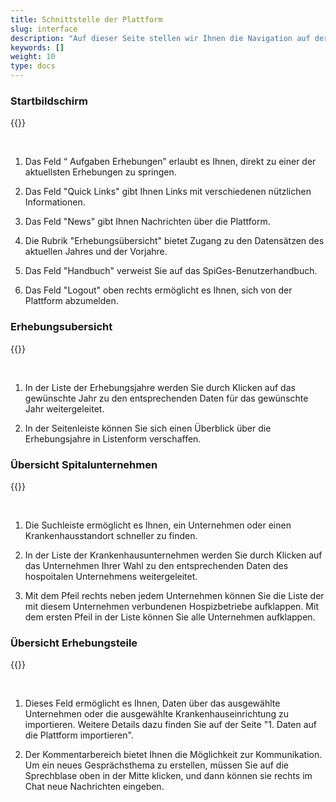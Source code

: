 ```yaml
---
title: Schnittstelle der Plattform
slug: interface
description: "Auf dieser Seite stellen wir Ihnen die Navigation auf der Erhebungsplattform SpiGes vor."
keywords: []
weight: 10
type: docs
---
```


### Startbildschirm

{{<insertImage image="ecran_accueil_de.png" class="edge max-w-90">}}

&nbsp;

1. Das Feld “ Aufgaben Erhebungen” erlaubt es Ihnen, direkt zu einer der aktuellsten Erhebungen zu springen.  

2. Das Feld "Quick Links" gibt Ihnen Links mit verschiedenen nützlichen Informationen.

3. Das Feld "News" gibt Ihnen Nachrichten über die Plattform.

4. Die Rubrik "Erhebungsübersicht" bietet Zugang zu den Datensätzen des aktuellen Jahres und der Vorjahre. 

5. Das Feld "Handbuch" verweist Sie auf das SpiGes-Benutzerhandbuch.

6. Das Feld "Logout" oben rechts ermöglicht es Ihnen, sich von der Plattform abzumelden. 

### Erhebungsubersicht

{{<insertImage image="ecran_erhebungsubersicht_de.png" class="edge max-w-90">}}

&nbsp;

1. In der Liste der Erhebungsjahre werden Sie durch Klicken auf das gewünschte Jahr zu den entsprechenden Daten für das gewünschte Jahr weitergeleitet.

2. In der Seitenleiste können Sie sich einen Überblick über die Erhebungsjahre in Listenform verschaffen.

### Übersicht Spitalunternehmen

{{<insertImage image="ecran_donnees.png" class="edge max-w-90">}}

&nbsp;

1. Die Suchleiste ermöglicht es Ihnen, ein Unternehmen oder einen Krankenhausstandort schneller zu finden.

2. In der Liste der Krankenhausunternehmen werden Sie durch Klicken auf das Unternehmen Ihrer Wahl zu den entsprechenden Daten des hospoitalen Unternehmens weitergeleitet.

3. Mit dem Pfeil rechts neben jedem Unternehmen können Sie die Liste der mit diesem Unternehmen verbundenen Hospizbetriebe aufklappen. Mit dem ersten Pfeil in der Liste können Sie alle Unternehmen aufklappen.

### Übersicht Erhebungsteile

{{<insertImage image="donnees_site.png" class="edge max-w-90">}}

&nbsp;

1. Dieses Feld ermöglicht es Ihnen, Daten über das ausgewählte Unternehmen oder die ausgewählte Krankenhauseinrichtung zu importieren. Weitere Details dazu finden Sie auf der Seite "1. Daten auf die Plattform importieren".

2. Der Kommentarbereich bietet Ihnen die Möglichkeit zur Kommunikation. Um ein neues Gesprächsthema zu erstellen, müssen Sie auf die Sprechblase oben in der Mitte klicken, und dann können sie rechts im Chat neue Nachrichten eingeben. 